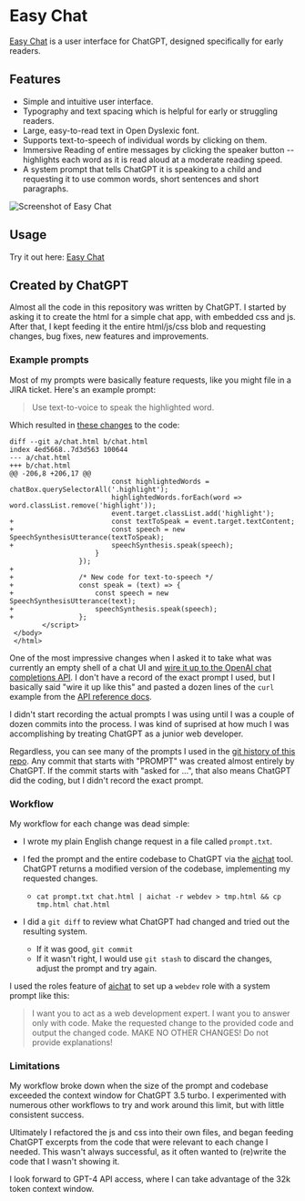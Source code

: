 # Easy Chat

[Easy Chat](https://paul-gauthier.github.io/easy-chat/)
is a user interface for ChatGPT, designed specifically for early readers.

## Features

- Simple and intuitive user interface.
- Typography and text spacing which is helpful for early or struggling readers.
- Large, easy-to-read text in Open Dyslexic font.
- Supports text-to-speech of individual words by clicking on them.
- Immersive Reading of entire messages by clicking the speaker button -- highlights each word as it is read aloud at a moderate reading speed.
- A system prompt that tells ChatGPT it is speaking to a child and requesting it to use common words, short sentences and short paragraphs.

![Screenshot of Easy Chat](https://raw.githubusercontent.com/paul-gauthier/easy-chat/main/screenshot.png)

## Usage

Try it out here: [Easy Chat](https://paul-gauthier.github.io/easy-chat/)

## Created by ChatGPT

Almost all the code in this repository was written by ChatGPT.
I started by asking it to create the html for a simple chat app, with embedded css and js.
After that, I kept feeding it the entire html/js/css blob and requesting changes, bug fixes, new features and improvements.

### Example prompts

Most of my prompts were basically feature requests, like you might file in a JIRA ticket.
Here's an example prompt:

> Use text-to-voice to speak the highlighted word.

Which resulted in
[these changes](https://github.com/paul-gauthier/easy-chat/commit/62e0862ce0cf1017082e30ec7fa4034cfaf80137) to the code:

```
diff --git a/chat.html b/chat.html
index 4ed5668..7d3d563 100644
--- a/chat.html
+++ b/chat.html
@@ -206,8 +206,17 @@
                         const highlightedWords = chatBox.querySelectorAll('.highlight');
                         highlightedWords.forEach(word => word.classList.remove('highlight'));
                         event.target.classList.add('highlight');
+                        const textToSpeak = event.target.textContent;
+                        const speech = new SpeechSynthesisUtterance(textToSpeak);
+                        speechSynthesis.speak(speech);
                     }
                 });
+
+                /* New code for text-to-speech */
+                const speak = (text) => {
+                    const speech = new SpeechSynthesisUtterance(text);
+                    speechSynthesis.speak(speech);
+                };
        </script>
 </body>
 </html>
```                        

One of the most impressive changes when I asked it to take what was currently an empty shell of a chat UI and
[wire it up to the OpenAI chat completions API](https://github.com/paul-gauthier/easy-chat/commit/61326c036fa7888e58231f4bcb4f13d0f889ea0c).
I don't have a record of the exact prompt I used, but I basically said "wire it up like this" and pasted
a dozen lines of the `curl` example from the [API reference docs](https://platform.openai.com/docs/api-reference/chat).

I didn't start recording the actual prompts I was using until I was a couple of dozen commits into the process.
I was kind of suprised at how much I was accomplishing by treating ChatGPT as a junior web developer.

Regardless, you can see many of the prompts I used in the
[git history of this repo](https://github.com/paul-gauthier/easy-chat/commits/main).
Any commit that starts with "PROMPT" was created almost entirely by ChatGPT.
If the commit starts with "asked for ...", that also means ChatGPT did the coding, but I didn't record the exact prompt.

### Workflow

My workflow for each change was dead simple:

  - I wrote my plain English change request in a file called `prompt.txt`.
  
  - I fed the prompt and the entire codebase to ChatGPT via the [aichat](https://github.com/sigoden/aichat) tool. ChatGPT returns a modified version of the codebase, implementing my requested changes.
    - `cat prompt.txt chat.html | aichat -r webdev > tmp.html && cp tmp.html chat.html`

  - I did a `git diff` to review what ChatGPT had changed and tried out the resulting system.
    - If it was good, `git commit`
    - If it wasn't right, I would use `git stash` to discard the changes, adjust the prompt and try again.

I used the roles feature of [aichat](https://github.com/sigoden/aichat) to set up a `webdev` role with a system prompt like this:

> I want you to act as a web development expert.
> I want you to answer only with code.
> Make the requested change to the provided code and output the changed code.
> MAKE NO OTHER CHANGES!
> Do not provide explanations!

### Limitations

My workflow broke down when the size of the prompt and codebase exceeded the context window for ChatGPT 3.5 turbo.
I experimented with numerous other workflows to try and work around this limit, but with little consistent success.

Ultimately I refactored the js and css into their own files, and began feeding ChatGPT excerpts from the code that were relevant to each change I needed.
This wasn't always successful, as it often wanted to (re)write the code that I wasn't showing it.

I look forward to GPT-4 API access, where I can take advantage of the 32k token context window.


